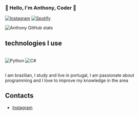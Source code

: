 ### 👋 Hello, I'm Anthony, Coder 👋

[![Instagram](https://img.shields.io/badge/Instagram-E4405F?style=for-the-badge&logo=instagram&logoColor=purple)](https://www.instagram.com/thonyyyyy_/)
[![Spotify](https://img.shields.io/badge/Spotify-1ED760?&style=for-the-badge&logo=spotify&logoColor=white)](https://open.spotify.com/user/31bk4iq4yjyczkbyecqqhubkwwlm)

![Anthony GitHub stats](https://github-readme-stats.vercel.app/api?username=anthonyfuzinato&show_icons=true&theme=dark)

## technologies I use
<div style= "display: inline_block"><br/>
    <img align= "center" alt ="Python" src= "https://img.shields.io/badge/Python-14354C?style=for-the-badge&logo=python&logoColor=white" />
    <img align= "center" alt ="C#" src= "https://img.shields.io/badge/C%23-239120?style=for-the-badge&logo=c-sharp&logoColor=white" />
</div><br/>

I am brazilian, I study and live in portugal, I am passionate about programming and I love to improve my knowledge in the area

## Contacts
- [Instagram](https://www.instagram.com/thonyyyyy_/)
